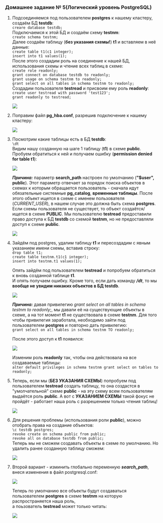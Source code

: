 ### Домашнее задание № 5(Логический уровень PostgreSQL)


1. Подсоединяемся под пользователем <b>postgres</b> к нашему кластеру, создаём БД <b>testdb</b>:  
	`creare database testdb;`  
	Подключаемся к этой БД и создаём схему <b>testnm</b>:  
	`create schema testnm;`  
	Далее создаём таблицу (<b>без указания схемы!</b>) <b>t1</b> и вставляем в неё данные:  
	`create table t1(c1 integer);`  
	`insert into t1 values(1);`  
	После этого создадим роль на соединение к нашей БД, использования схемы и чтение всех таблиц в схеме:  
	`create role readonly;`  
    `grant connect on database testdb to readonly;`  
    `grant usage on schema testnm to readonly;`  
    `grant select on all tables in schema testnm to readonly;`  
	Создадим пользователя <b>testread</b> и присвоим ему роль <b>readonly</b>:  
	`create user testread with password 'test123';`  
    `grant readonly to testread;`
	
    ![](pics/dz5/1_cr_db_schema_role_user.PNG)
	
2. Поправим файл <b>pg_hba.conf</b>, разрешив подключение к нашему кластеру:

    ![](pics/dz5/2_change_pg_hba.PNG)
	
3. Посмотрим какие таблицы есть в БД <b>testdb</b>:  
    `\dt`  
    Видим нашу созданную на шаге 1 таблицу (<b>t1</b>) в схеме <b>public</b>.  
	Пробуем обратиться к ней и получаем ошибку (<b>permission denied for table t1</b>):  
	
	![](pics/dz5/3_no_access_t1.PNG)
	
	<b><i>Причина:</i></b> параметр <b>search_path</b> настроен по умолчанию (<b>"$user", public</b>). Этот параметр отвечает за порядок поиска объектов в схемах к которым
	обращается пользователь - сначала идут обязательные системные <b>pg_catalog</b>, <b>временные таблицы</b>. После этого объект ищется в схеме
	с именем пользователя (<i>CURRENT_USER</i>), в нашем случае это должна быть схема <b>postgres</b>. Если схемы пользователя не существует, то
	объект создаётся/ищется в схеме <b>PUBLIC</b>. Мы пользователю <b>testread</b> предоставили право доступа к БД <b>testdb</b> со схемой <b>testnm</b>,
	но не предоставляли доступ к схеме <b>public</b>.

	![](pics/dz5/4_reason_no_access.PNG)
	
4. Зайдём под postgres, удалим таблицу <b>t1</b> и пересоздадим с явным указанием имени схемы, вставив строку:  
	`drop table t1;`  
    `create table testnm.t1(c1 integer);`  
    `insert into testnm.t1 values(1);`  

	Опять зайдём под пользователем <b>testread</b> и попробуем обратиться к вновь созданной таблице <b>t1</b>.  
	И опять получаем ошибку. Кроме того, если дать команду <b><i>/dt</i></b>, то мы <b>вообще не увидим никаких объектов в БД testdb</b>.  
	
	![](pics/dz5/5_no_object_in_schema.PNG)
	
	<b><i>Причина:</i></b> давая привилегию <i>grant select on all tables in schema testnm to readonly;</i>, мы давали её на существующие объекты в схеме, а на тот момент <b>t1</b>
	не существовала в схеме <b>testnm</b>. Для того чтобы привилегия заработала, необходимо зайти под пользователем <b>postgres</b> и повторно дать привилегию:  
	`grant select on all tables in schema testnm TO readonly;`
	
	После этого доступ к <b>t1</b> появился:
	
	![](pics/dz5/6_grant_select.PNG)
	
	Изменим роль <b>readonly</b> так, чтобы она действовала на все создаваемые таблицы:  
	`alter default privileges in schema testnm grant select on tables to readonly;`  
	
5. Теперь, если мы (<b>БЕЗ УКАЗАНИЯ СХЕМЫ</b>) попробуем под пользователем <b>testread</b> создать таблицу, то она создастся в "умолчательной" схеме
   <b>public</b> - на эту схему всем пользователям выдаётся роль <b>public</b>. А вот с <b>УКАЗАНИЕМ СХЕМЫ</b> такой фокус не пройдёт - работает наша роль
   с разрешением только чтения таблиц!
   
   ![](pics/dz5/7_not_create_to_schema.PNG)
   
6. Для решения проблемы (использования роли <b>public</b>), можно отобрать права на создание объектов:  
   `\c testdb postgres;`  
   `revoke create on schema public from public;`  
   `revoke all on database testdb from public;`  
   Теперь мы не сможем создавать объекты в схеме по умолчанию. Но удалить ранее созданную таблицу сможем:
   
   ![](pics/dz5/8_revoke_public.PNG)  
   
7. Второй вариант - изминить глобально переменную <b><i>search_path</i></b>, внеся изменения в файл postgresql.conf:  
   
   ![](pics/dz5/9_postgresql.conf.PNG)
   
   Теперь по умолчанию все объекты будут создаваться пользователем <b>postgres</b> в схеме <b>testnm</b> на которую распространяется наша роль,  
   а поьзователь <b>testread</b> может только читать:
   
   ![](pics/dz5/91_change_schema.PNG)
